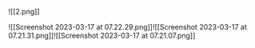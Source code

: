 ![[2.png]]

![[Screenshot 2023-03-17 at 07.22.29.png]]![[Screenshot 2023-03-17 at 07.21.31.png]]![[Screenshot 2023-03-17 at 07.21.07.png]]